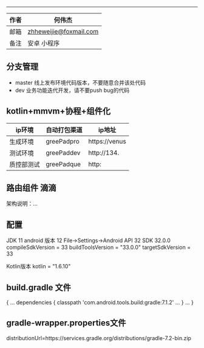 ------------

|作者|何伟杰|
|---|---
|邮箱| zhheweijie@foxmail.com
|备注|安卓 小程序

## 分支管理

- master 线上发布环境代码版本，不要随意合并该处代码
- dev 业务功能迭代开发，请不要push bug的代码

## kotlin+mmvm+协程+组件化

|ip环境|自动打包渠道|ip地址|
|---|---|---
|生成环境|greePadpro|https://venus |
|测试环境|greePaddev|http://134. |
|质控部测试|greePadque|http: |

## 路由组件 滴滴[](https://github.com/didi/DRouter/wiki)

架构说明：...

## 配置
JDK 11 
android 版本 12 File->Settings->Android API 32 SDK 32.0.0 
compileSdkVersion = 33
buildToolsVersion = "33.0.0"
targetSdkVersion = 33

Kotlin版本 kotlin = "1.6.10"

## build.gradle 文件
{ 
   ... 
   dependencies { 
        classpath 'com.android.tools.build:gradle:7.1.2' 
   ...
    }
   ... 
}

## gradle-wrapper.properties文件
distributionUrl=https\://services.gradle.org/distributions/gradle-7.2-bin.zip